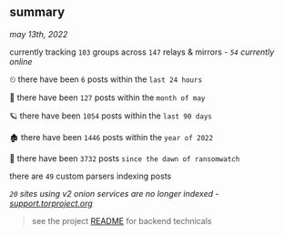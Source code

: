 
## summary
_may 13th, 2022_

currently tracking `103` groups across `147` relays & mirrors - _`54` currently online_

⏲ there have been `6` posts within the `last 24 hours`

🦈 there have been `127` posts within the `month of may`

🪐 there have been `1054` posts within the `last 90 days`

🏚 there have been `1446` posts within the `year of 2022`

🦕 there have been `3732` posts `since the dawn of ransomwatch`

there are `49` custom parsers indexing posts

_`20` sites using v2 onion services are no longer indexed - [support.torproject.org](https://support.torproject.org/onionservices/v2-deprecation/)_

> see the project [README](https://github.com/thetanz/ransomwatch#ransomwatch--) for backend technicals

